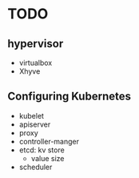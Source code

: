 TODO
====

## hypervisor
- virtualbox
- Xhyve

## Configuring Kubernetes
- kubelet
- apiserver
- proxy
- controller-manger
- etcd: kv store
  - value size
- scheduler
